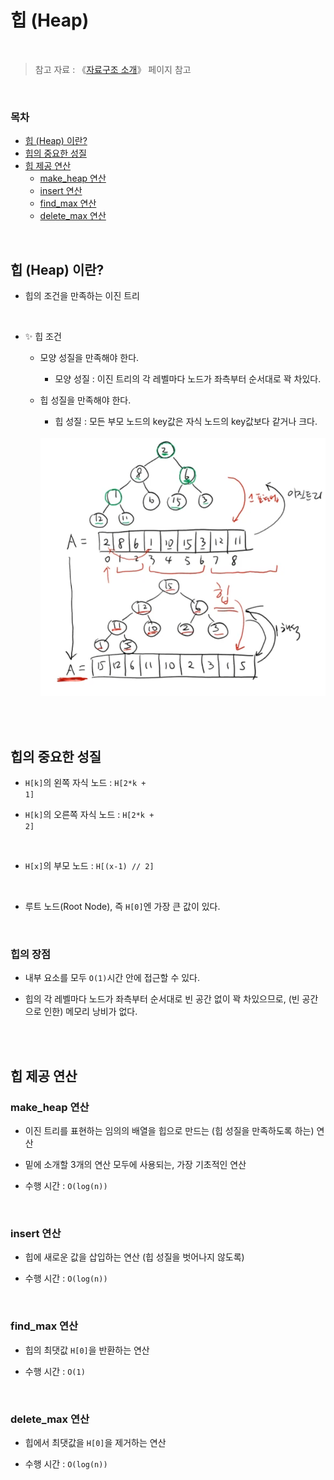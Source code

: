 # 힙 (Heap)

<br/>

> 참고 자료 : 《<a href="https://github.com/SangYoonLee1231/TIL/blob/main/DataStructure/data_structure_introduction.md">자료구조 소개</a>》 페이지 참고

<br/>

### 목차

- <a href="">힙 (Heap) 이란?</a>
- <a href="">힙의 중요한 성질</a>
- <a href="">힙 제공 연산</a>
  - <a href="">make_heap 연산</a>
  - <a href="">insert 연산</a>
  - <a href="">find_max 연산</a>
  - <a href="">delete_max 연산</a>

<br/>

## 힙 (Heap) 이란?

- 힙의 조건을 만족하는 이진 트리

<br/>

- ✨ 힙 조건

  - 모양 성질을 만족해야 한다.

    - 모양 성질 : 이진 트리의 각 레벨마다 노드가 좌측부터 순서대로 꽉 차있다.

  - 힙 성질을 만족해야 한다.

    - 힙 성질 : 모든 부모 노드의 key값은 자식 노드의 key값보다 같거나 크다.

    <br/>

    <img src="img/heap1.png" width="600">

<br/><br/>

## 힙의 중요한 성질

- <code>H[k]</code>의 왼쪽 자식 노드 : <code>H[2*k + 1]</code>

- <code>H[k]</code>의 오른쪽 자식 노드 : <code>H[2*k + 2]</code>

<br/>

- <code>H[x]</code>의 부모 노드 : <code>H[(x-1) // 2]</code>

<br/>

- 루트 노드(Root Node), 즉 <code>H[0]</code>엔 가장 큰 값이 있다.

<br/>

### 힙의 장점

- 내부 요소를 모두 <code>O(1)</code>시간 안에 접근할 수 있다.

- 힙의 각 레벨마다 노드가 좌측부터 순서대로 빈 공간 없이 꽉 차있으므로, (빈 공간으로 인한) 메모리 낭비가 없다.

<br/><br/>

## 힙 제공 연산

### make_heap 연산

- 이진 트리를 표현하는 임의의 배열을 힙으로 만드는 (힙 성질을 만족하도록 하는) 연산

- 밑에 소개할 3개의 연산 모두에 사용되는, 가장 기초적인 연산

- 수행 시간 : <code>O(log(n))</code>

<br/>

### insert 연산

- 힙에 새로운 값을 삽입하는 연산 (힙 성질을 벗어나지 않도록)

- 수행 시간 : <code>O(log(n))</code>

<br/>

### find_max 연산

- 힙의 최댓값 <code>H[0]</code>을 반환하는 연산

- 수행 시간 : <code>O(1)</code>

<br/>

### delete_max 연산

- 힙에서 최댓값을 <code>H[0]</code>을 제거하는 연산

- 수행 시간 : <code>O(log(n))</code>

<br/>

<br/><br/>
